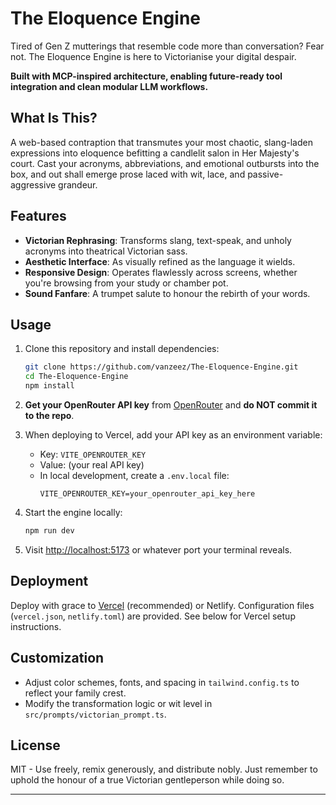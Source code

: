 # The Eloquence Engine

Tired of Gen Z mutterings that resemble code more than conversation? Fear not. The Eloquence Engine is here to Victorianise your digital despair.

**Built with MCP-inspired architecture, enabling future-ready tool integration and clean modular LLM workflows.**

## What Is This?

A web-based contraption that transmutes your most chaotic, slang-laden expressions into eloquence befitting a candlelit salon in Her Majesty's court. Cast your acronyms, abbreviations, and emotional outbursts into the box, and out shall emerge prose laced with wit, lace, and passive-aggressive grandeur.

## Features

- **Victorian Rephrasing**: Transforms slang, text-speak, and unholy acronyms into theatrical Victorian sass.
- **Aesthetic Interface**: As visually refined as the language it wields.
- **Responsive Design**: Operates flawlessly across screens, whether you're browsing from your study or chamber pot.
- **Sound Fanfare**: A trumpet salute to honour the rebirth of your words.

## Usage

1. Clone this repository and install dependencies:
   ```bash
   git clone https://github.com/vanzeez/The-Eloquence-Engine.git
   cd The-Eloquence-Engine
   npm install
   ```

2. **Get your OpenRouter API key** from [OpenRouter](https://openrouter.ai/) and **do NOT commit it to the repo**.

3. When deploying to Vercel, add your API key as an environment variable:
   - Key: `VITE_OPENROUTER_KEY`
   - Value: (your real API key)
   - In local development, create a `.env.local` file:
     ```env
     VITE_OPENROUTER_KEY=your_openrouter_api_key_here
     ```

4. Start the engine locally:
   ```bash
   npm run dev
   ```

5. Visit [http://localhost:5173](http://localhost:5173) or whatever port your terminal reveals.

## Deployment

Deploy with grace to [Vercel](https://vercel.com/) (recommended) or Netlify. Configuration files (`vercel.json`, `netlify.toml`) are provided. See below for Vercel setup instructions.

## Customization

- Adjust color schemes, fonts, and spacing in `tailwind.config.ts` to reflect your family crest.
- Modify the transformation logic or wit level in `src/prompts/victorian_prompt.ts`.

## License

MIT - Use freely, remix generously, and distribute nobly. Just remember to uphold the honour of a true Victorian gentleperson while doing so.

---
